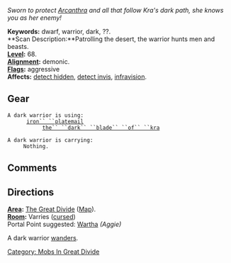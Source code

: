 *Sworn to protect [Arcanthra](Arcanthra_The_Black.md "wikilink") and all
that follow Kra's dark path, she knows you as her enemy!*

**Keywords:** dwarf, warrior, dark, ??.  
**Scan Description:**Patrolling the desert, the warrior hunts men and
beasts.  
**[Level](Level.md "wikilink"):** 68.  
**[Alignment](Alignment.md "wikilink"):** demonic.  
**[Flags](:Category:_Mob_Types.md "wikilink"):** aggressive  
**Affects:** [detect hidden](Detect_Hidden.md "wikilink"), [detect
invis](Detect_Invis.md "wikilink"),
[infravision](Infravision.md "wikilink").  

## Gear

`A dark warrior is using:`  
<worn on body>`      `[`iron`` ``platemail`](Iron_Platemail.md "wikilink")  
<wielded>`           `[`the`` ``dark`` ``blade`` ``of`` ``kra`](Dark_Blade_of_Kra.md "wikilink")

`A dark warrior is carrying:`  
`     Nothing.`

## Comments

## Directions

**[Area](:Category:_Areas.md "wikilink"):** [The Great
Divide](:Category:_Great_Divide.md "wikilink")
([Map](Great_Divide_Map.md "wikilink")).  
**[Room](:Category:_Rooms.md "wikilink"):** Varries
([cursed](Cursed_Rooms.md "wikilink"))  
Portal Point suggested: [Wartha](Wartha "wikilink") *(Aggie)*

A dark warrior [wanders](Wandering_Mobs.md "wikilink").  

[Category: Mobs In Great
Divide](Category:_Mobs_In_Great_Divide "wikilink")
